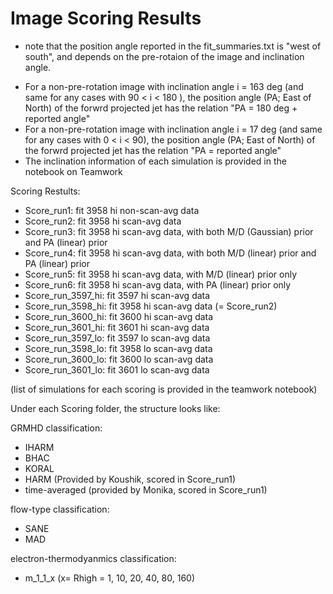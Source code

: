 # Image Scoring Results
* note that the position angle reported in the fit_summaries.txt is "west of south", and depends on the pre-rotaion of the image and inclination angle. 
- For a non-pre-rotation image with inclination angle i = 163 deg (and same for any cases with 90 < i < 180 ), the position angle (PA; East of North) of the forwrd projected jet has the relation "PA = 180 deg + reported angle"
- For a non-pre-rotation image with inclination angle i = 17 deg (and same for any cases with 0 < i < 90), the position angle (PA; East of North) of the forwrd projected jet has the relation "PA = reported angle"
- The inclination information of each simulation is provided in the notebook on Teamwork


Scoring Restults:
- Score_run1: fit 3958 hi non-scan-avg data
- Score_run2: fit 3958 hi scan-avg data
- Score_run3: fit 3958 hi scan-avg data, with both M/D (Gaussian) prior and PA (linear) prior
- Score_run4: fit 3958 hi scan-avg data, with both M/D (linear) prior and PA (linear) prior
- Score_run5: fit 3958 hi scan-avg data, with M/D (linear) prior only
- Score_run6: fit 3958 hi scan-avg data, with PA (linear) prior only
- Score_run_3597_hi: fit 3597 hi scan-avg data
- Score_run_3598_hi: fit 3958 hi scan-avg data (= Score_run2)
- Score_run_3600_hi: fit 3600 hi scan-avg data
- Score_run_3601_hi: fit 3601 hi scan-avg data
- Score_run_3597_lo: fit 3597 lo scan-avg data
- Score_run_3598_lo: fit 3958 lo scan-avg data
- Score_run_3600_lo: fit 3600 lo scan-avg data
- Score_run_3601_lo: fit 3601 lo scan-avg data

(list of simulations for each scoring is provided in the teamwork notebook)



Under each Scoring folder, the structure looks like:

GRMHD classification:
- IHARM
- BHAC
- KORAL
- HARM (Provided by Koushik, scored in Score_run1)
- time-averaged (provided by Monika, scored in Score_run1)

flow-type classification:
- SANE
- MAD

electron-thermodyanmics classification:
- m_1_1_x (x= Rhigh = 1, 10, 20, 40, 80, 160)


